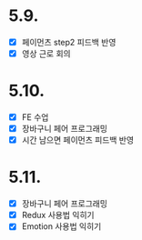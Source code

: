 # 5.9.

- [x] 페이먼츠 step2 피드백 반영
- [x] 영상 근로 회의

# 5.10.

- [x] FE 수업
- [x] 장바구니 페어 프로그래밍
- [x] 시간 남으면 페이먼츠 피드백 반영

# 5.11.

- [x] 장바구니 페어 프로그래밍
- [x] Redux 사용법 익히기
- [x] Emotion 사용법 익히기
